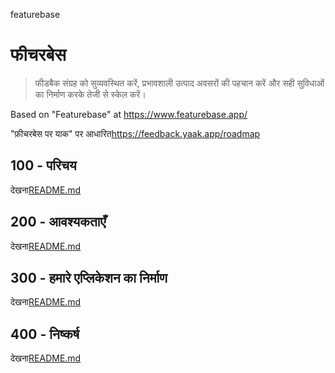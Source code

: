 featurebase

# फीचरबेस

> फीडबैक संग्रह को सुव्यवस्थित करें, प्रभावशाली उत्पाद अवसरों की पहचान करें और सही सुविधाओं का निर्माण करके तेजी से स्केल करें।

Based on "Featurebase" at <https://www.featurebase.app/>

"फ़ीचरबेस पर याक" पर आधारित<https://feedback.yaak.app/roadmap>

## 100 - परिचय

देखना[README.md](./100/README.md)

## 200 - आवश्यकताएँ

देखना[README.md](./200/README.md)

## 300 - हमारे एप्लिकेशन का निर्माण

देखना[README.md](./300/README.md)

## 400 - निष्कर्ष

देखना[README.md](./400/README.md)
